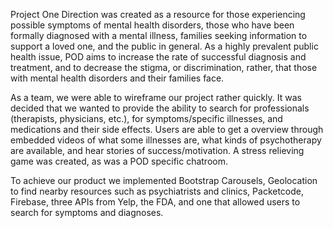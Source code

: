   Project One Direction was created as a resource for those experiencing possible symptoms of mental health disorders, those who have been formally diagnosed with a mental illness, families seeking information to support a loved one, and the public in general.  As a highly prevalent public health issue, POD aims to increase the rate of successful diagnosis and treatment, and to decrease the stigma, or discrimination, rather, that those with mental health disorders and their families face.

  As a team, we were able to wireframe our project rather quickly.  It was decided that we wanted to provide the ability to search for professionals (therapists, physicians, etc.), for symptoms/specific illnesses, and medications and their side effects. Users are able to get a overview through embedded videos of what some illnesses are, what kinds of psychotherapy are available, and hear stories of success/motivation.  A stress relieving game was created, as was a POD specific chatroom.

  To achieve our product we implemented Bootstrap Carousels, Geolocation to find nearby resources such as psychiatrists and clinics, Packetcode, Firebase, three APIs from Yelp, the FDA, and one that allowed users to search for symptoms and diagnoses.

